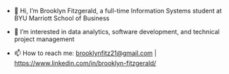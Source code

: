- 👋 Hi, I’m Brooklyn Fitzgerald, a full-time Information Systems student at BYU Marriott School of Business

- 👀 I’m interested in data analytics, software development, and technical project management

- 📫 How to reach me: brooklynfitz21@gmail.com | https://www.linkedin.com/in/brooklyn-fitzgerald/ 

